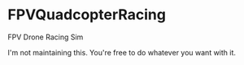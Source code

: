 # FPVQuadcopterRacing
FPV Drone Racing Sim

I'm not maintaining this.  You're free to do whatever you want with it.
